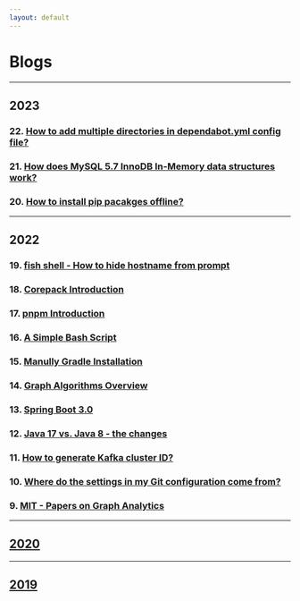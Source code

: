 ```yaml
---
layout: default
---
```


# Blogs

---

## 2023

### 22. [How to add multiple directories in dependabot.yml config file?](./posts/2023/2023-02-20-multiple-directories-in-github-dependabot.md)

### 21. [How does MySQL 5.7 InnoDB In-Memory data structures work?](./posts/2023/2023-01-30-mysql-innodb-in-memory-data-structure.md)

### 20. [How to install pip pacakges offline?](./posts/2023/2023-01-16-install-pip-pacakge-offline.md)

---

## 2022

### 19. [fish shell - How to hide hostname from prompt](./posts/2022/2022-12-22-fish-how-to-hide-hostname-from-prompt.md)

### 18. [Corepack Introduction](./posts/2022/2022-12-20-corepack-intro.md)

### 17. [pnpm Introduction](./posts/2022/2022-12-19-pnpm-intro.md)

### 16. [A Simple Bash Script](./posts/2022/2022-12-06-bash-script.md)

### 15. [Manully Gradle Installation](./posts/2022/2022-11-29-install-gradle.md)

### 14. [Graph Algorithms Overview](./posts/2022/2022-11-28-graph-algorithms-overview.md)

### 13. [Spring Boot 3.0](./posts/2022/2022-11-25-spring-boot-3.md)

### 12. [Java 17 vs. Java 8 - the changes](./posts/2022/2022-11-15-java-17-vs-java-8.md)

### 11. [How to generate Kafka cluster ID?](./posts/2022/2022-11-08-how-to-generate-kafka-cluster-id.md)

### 10. [Where do the settings in my Git configuration come from?](./posts/2022/2022-11-07-git-configuration-come-from.md)

### 9. [MIT - Papers on Graph Analytics](./posts/2022/2022-06-27-mit-papers-on-graph-analytics.md)

---

## [2020](./2020.md)

---

## [2019](./2019.md)
